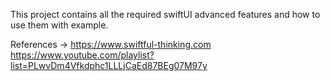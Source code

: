 
This project contains all the required swiftUI advanced features and how to use them with example.

References -> 
      https://www.swiftful-thinking.com
      https://www.youtube.com/playlist?list=PLwvDm4Vfkdphc1LLLjCaEd87BEg07M97y

